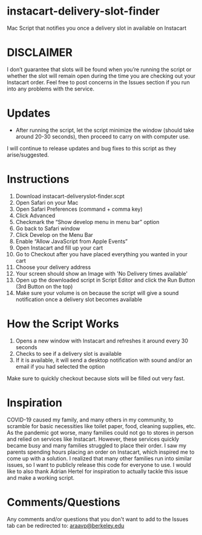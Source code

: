 # instacart-delivery-slot-finder
Mac Script that notifies you once a delivery slot in available on Instacart


# DISCLAIMER
I don’t guarantee that slots will be found when you’re running the script or whether the slot will remain open during the time you are checking out your Instacart order. Feel free to post concerns in the Issues section if you run into any problems with the service.


# Updates
- After running the script, let the script minimize the window (should take around 20-30 seconds), then proceed to carry on with computer use. 

I will continue to release updates and bug fixes to this script as they arise/suggested.

# Instructions
1. Download instacart-deliveryslot-finder.scpt
2. Open Safari on your Mac
3. Open Safari Preferences (command + comma key)
4. Click Advanced
5. Checkmark the “Show develop menu in menu bar” option
6. Go back to Safari window
7. Click Develop on the Menu Bar
8. Enable “Allow JavaScript from Apple Events”
9. Open Instacart and fill up your cart
10. Go to Checkout after you have placed everything you wanted in your cart
11. Choose your delivery address
12. Your screen should show an Image with 'No Delivery times available'
13. Open up the downloaded script in Script Editor and click the Run Button (3rd Button on the top)
14. Make sure your volume is on because the script will give a sound notification once a delivery slot becomes available

# How the Script Works
1. Opens a new window with Instacart and refreshes it around every 30 seconds
2. Checks to see if a delivery slot is available
3. If it is available, it will send a desktop notification with sound and/or an email if you had selected the option

Make sure to quickly checkout because slots will be filled out very fast.


# Inspiration
COVID-19 caused my family, and many others in my community, to scramble for basic necessities like toilet paper, food, cleaning supplies, etc. As the pandemic got worse, many families could not go to stores in person and relied on services like Instacart. However, these services quickly became busy and many families struggled to place their order. I saw my parents spending hours placing an order on Instacart, which inspired me to come up with a solution. I realized that many other families run into similar issues, so I want to publicly release this code for everyone to use. I would like to also thank Adrian Hertel for inspiration to actually tackle this issue and make a working script.


# Comments/Questions
Any comments and/or questions that you don't want to add to the Issues tab can be redirected to: araavp@berkeley.edu
